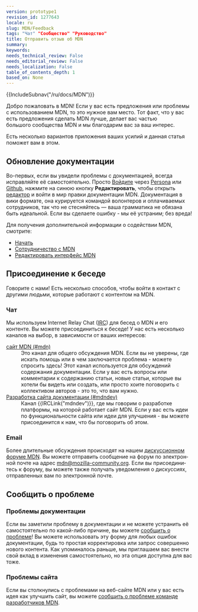 ```yaml
---
version: prototype1
revision_id: 1277643
locale: ru
slug: MDN/Feedback
tags: "Чат" "Сообщество" "Руководство"
title: Отправить отзыв об MDN
summary: 
keywords: 
needs_technical_review: False
needs_editorial_review: False
needs_localization: False
table_of_contents_depth: 1
based_on: None
---
```

<div>{{IncludeSubnav("/ru/docs/MDN")}}</div>

<p>Добро пожаловать в MDN! <span class="seoSummary">Если у вас есть предложения&nbsp;или проблемы с использованием MDN, то это нужное вам место. Тот факт, что у вас есть предложения сделать MDN лучше, делает вас частью большого&nbsp;сообщества MDN&nbsp;и мы благодарим вас за ваш интерес.</span></p>

<p><span class="seoSummary">Есть несколько вариантов приложения ваших усилий и данная&nbsp;статья поможет вам в этом.</span></p>

<h2 id="Обновление_документации">Обновление документации</h2>

<p>Во-первых, если вы увидели проблемы с документацией, всегда исправляйте её самостоятельно. Просто <a href="/ru/docs/MDN/Contribute/Howto/Create_an_MDN_account">Войдите</a> через <a href="https://www.persona.org/" title="/en-US/docs/">Persona</a> или <a href="https://github.com/">Github</a>, нажмите на синюю кнопку <strong>Редактировать</strong>, чтобы открыть <a href="/ru/docs/MDN/Contribute/Editor">редактор</a> и войти в мир правки документации MDN. Документация&nbsp;в вики формате, она курируется командой волонтеров и оплачиваемых сотрудников, так что не стесняйтесь — ваша грамматика не обязана быть идеальной. Если вы сделаете ошибку - мы её устраним; без вреда!</p>

<p>Для получения дополнительной информации о содействии MDN, смотрите:</p>

<ul>
 <li><a href="/ru/docs/Project:Getting_started" title="/ru/docs/Project:Getting_started">Начать</a></li>
 <li><a href="/ru/docs/MDN/Contribute">Сотрудничество с&nbsp;MDN</a></li>
 <li><a href="/ru/docs/MDN/Contribute/Editor" title="/en-US/docs/Project:MDN_editing_interface">Редактировать интерфейс MDN </a></li>
</ul>

<h2 id="Присоединение_к_беседе">Присоединение к беседе</h2>

<p>Говорите с нами! Есть несколько способов, чтобы войти в контакт с другими людьми, которые работают с контентом на MDN.</p>

<h3 id="Чат">Чат</h3>

<p>Мы используем Internet Relay Chat (<a href="https://wiki.mozilla.org/IRC" title="/ru/docs/">IRC</a>) для бесед о MDN и его контенте. Вы можете присоединиться к беседе! У нас есть несколько каналов на выбор, в зависимости от ваших интересов:</p>

<dl>
 <dt><a href="irc://irc.mozilla.org/mdn" title="irc://irc.mozilla.org/mdn">сайт MDN (#mdn)</a></dt>
 <dd>Это канал для общего обсуждения MDN. Если вы не уверены, где искать помощь&nbsp;или в чем заключается проблема -&nbsp;можете спросить здесь! Этот канал используется для обсуждений содержания документации. Если у вас есть вопросы или комментарии к&nbsp;содержанию&nbsp;статьи, новые статьи, которые вы хотели бы видеть или создать, или просто хоите поговорить с коллективом авторов -&nbsp;это то, что вам нужно.</dd>
 <dt><a href="irc://irc.mozilla.org/mdndev" title="irc://irc.mozilla.org/mdndev">Разработка сайта документации (#mdndev)</a></dt>
 <dd>Канал {{IRCLink("mdndev")}},&nbsp;где мы говорим о разработке платформы, на которой работает сайт MDN. Если у вас есть идеи по&nbsp;функциональности&nbsp;сайта&nbsp;или идеи для улучшения -&nbsp;вы можете присоединится к нам, что бы поговорить об этом.</dd>
</dl>

<h3 id="Email">Email</h3>

<p><span id="result_box" lang="ru"><span>Более длительные обсуждения происходят на нашем <a href="https://discourse.mozilla-community.org/c/mdn">дискуссионном форуме MDN</a>.</span> <span>Вы можете отправить сообщение на форум по электронной почте на адрес <a href="mailto://mdn@mozilla-community.org">mdn@mozilla-community.org</a>.</span> <span>Если вы присоединитесь к форуму, вы можете также получать уведомления о дискуссиях, отправленных вам по электронной почте.</span></span></p>

<h2 id="Сообщить_о_проблеме">Сообщить о проблеме</h2>

<h3 id="Проблемы_документации">Проблемы документации</h3>

<p>Если вы заметили проблему в документации и не можете устранить её самостоятельно по какой-либо причине, вы можете <a href="https://bugzilla.mozilla.org/form.doc" title="Report a documentation content problem.">сообщить о проблеме</a>! Вы можете использовать эту форму для любых ошибок документации, будь&nbsp;то простая корректировка&nbsp;или запрос совершенно нового контента. Как упоминалось раньше, мы приглашаем&nbsp;вас&nbsp;внести свой вклад в изменения самостоятельно, но эта опция доступна для вас тоже.</p>

<h3 id="Проблемы_сайта">Проблемы сайта</h3>

<p>Если вы столкнулись с проблемами на веб-сайте MDN&nbsp;или у вас есть идея как улучшить сайт,&nbsp;вы можете <a href="https://bugzilla.mozilla.org/form.mdn">сообщить о проблеме команде разработчиков MDN</a>.</p>

